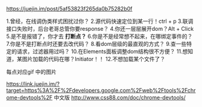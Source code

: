 https://juejin.im/post/5af53823f265da0b75282b0f


1.曾经，在线调伪类样式困扰过你？
2.源代码快速定位到某一行！ctrl + p
3.联调接口失败时，后台老哥总管你要response？
4.你还一层层展开dom？Alt + Click
5.是不是报错了，你才去 **打断点？**
6.你是不是经常想不起来，在哪绑定事件的？
7.你是不是打断点时还要去改代码？
8.看dom层级的最直观的方式？
9.查一些特定的请求，过滤器用过吗？
10.在Elements面板调整dom结构很不方便？
11.想知道，某图片加载的代码在哪？Initiator！！
12.不想加载某个文件了？

每点对应gif 中的图片


https://link.juejin.im/?target=https%3A%2F%2Fdevelopers.google.com%2Fweb%2Ftools%2Fchrome-devtools%2F
中文版 http://www.css88.com/doc/chrome-devtools/
